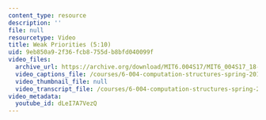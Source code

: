 ```yaml
---
content_type: resource
description: ''
file: null
resourcetype: Video
title: Weak Priorities (5:10)
uid: 9eb850a9-2f36-fcb8-755d-b8bfd040099f
video_files:
  archive_url: https://archive.org/download/MIT6.004S17/MIT6_004S17_18-02-05_300k.mp4
  video_captions_file: /courses/6-004-computation-structures-spring-2017/7d36d81f61495091a73abe62ca61a539_dLeI7A7VezQ.vtt
  video_thumbnail_file: null
  video_transcript_file: /courses/6-004-computation-structures-spring-2017/9698e12eee1889bbfa15ed95b6ea903f_dLeI7A7VezQ.pdf
video_metadata:
  youtube_id: dLeI7A7VezQ
---
```


